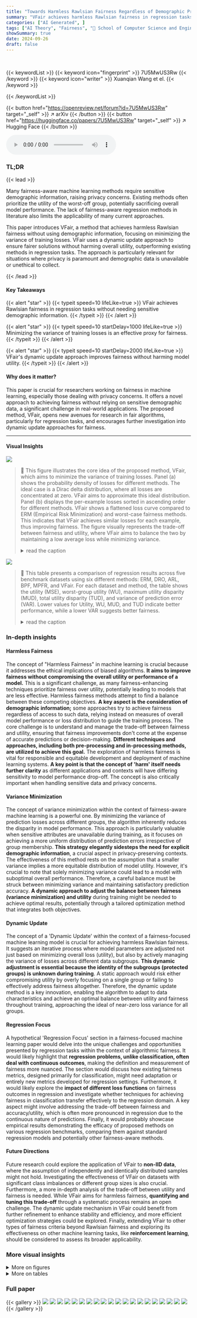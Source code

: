 ```yaml
---
title: "Towards Harmless Rawlsian Fairness Regardless of Demographic Prior"
summary: "VFair achieves harmless Rawlsian fairness in regression tasks without relying on sensitive demographic data by minimizing the variance of training losses."
categories: ["AI Generated", ]
tags: ["AI Theory", "Fairness", "🏢 School of Computer Science and Engineering, Beihang University",]
showSummary: true
date: 2024-09-26
draft: false
---
```


<br>

{{< keywordList >}}
{{< keyword icon="fingerprint" >}} 7U5MwUS3Rw {{< /keyword >}}
{{< keyword icon="writer" >}} Xuanqian Wang et el. {{< /keyword >}}
 
{{< /keywordList >}}

{{< button href="https://openreview.net/forum?id=7U5MwUS3Rw" target="_self" >}}
↗ arXiv
{{< /button >}}
{{< button href="https://huggingface.co/papers/7U5MwUS3Rw" target="_self" >}}
↗ Hugging Face
{{< /button >}}



<audio controls>
    <source src="https://ai-paper-reviewer.com/7U5MwUS3Rw/podcast.wav" type="audio/wav">
    Your browser does not support the audio element.
</audio>


### TL;DR


{{< lead >}}

Many fairness-aware machine learning methods require sensitive demographic information, raising privacy concerns.  Existing methods often prioritize the utility of the worst-off group, potentially sacrificing overall model performance.  The lack of fairness-aware regression methods in literature also limits the applicability of many current approaches.

This paper introduces VFair, a method that achieves harmless Rawlsian fairness without using demographic information, focusing on minimizing the variance of training losses. VFair uses a dynamic update approach to ensure fairer solutions without harming overall utility, outperforming existing methods in regression tasks. The approach is particularly relevant for situations where privacy is paramount and demographic data is unavailable or unethical to collect.

{{< /lead >}}


#### Key Takeaways

{{< alert "star" >}}
{{< typeit speed=10 lifeLike=true >}} VFair achieves Rawlsian fairness in regression tasks without needing sensitive demographic information. {{< /typeit >}}
{{< /alert >}}

{{< alert "star" >}}
{{< typeit speed=10 startDelay=1000 lifeLike=true >}} Minimizing the variance of training losses is an effective proxy for fairness. {{< /typeit >}}
{{< /alert >}}

{{< alert "star" >}}
{{< typeit speed=10 startDelay=2000 lifeLike=true >}} VFair's dynamic update approach improves fairness without harming model utility. {{< /typeit >}}
{{< /alert >}}

#### Why does it matter?
This paper is crucial for researchers working on fairness in machine learning, especially those dealing with privacy concerns.  It offers a novel approach to achieving fairness without relying on sensitive demographic data, a significant challenge in real-world applications. The proposed method, VFair, opens new avenues for research in fair algorithms, particularly for regression tasks, and encourages further investigation into dynamic update approaches for fairness.

------
#### Visual Insights



![](https://ai-paper-reviewer.com/7U5MwUS3Rw/figures_1_1.jpg)

> 🔼 This figure illustrates the core idea of the proposed method, VFair, which aims to minimize the variance of training losses. Panel (a) shows the probability density of losses for different methods. The ideal case is a Dirac delta distribution, where all losses are concentrated at zero. VFair aims to approximate this ideal distribution. Panel (b) displays the per-example losses sorted in ascending order for different methods. VFair shows a flattened loss curve compared to ERM (Empirical Risk Minimization) and worst-case fairness methods. This indicates that VFair achieves similar losses for each example, thus improving fairness.  The figure visually represents the trade-off between fairness and utility, where VFair aims to balance the two by maintaining a low average loss while minimizing variance.
> <details>
> <summary>read the caption</summary>
> Figure 1: Illustration of our idea through different forms of loss curves.
> </details>





![](https://ai-paper-reviewer.com/7U5MwUS3Rw/tables_6_1.jpg)

> 🔼 This table presents a comparison of regression results across five benchmark datasets using six different methods: ERM, DRO, ARL, BPF, MPFR, and VFair.  For each dataset and method, the table shows the utility (MSE), worst-group utility (WU), maximum utility disparity (MUD), total utility disparity (TUD), and variance of prediction error (VAR).  Lower values for Utility, WU, MUD, and TUD indicate better performance, while a lower VAR suggests better fairness.
> <details>
> <summary>read the caption</summary>
> Table 1: Comparison of regression results (×10<sup>2</sup>) on five benchmark datasets with the best rank in bold. Here, ↓ is for Utility and WU because MSE is used, and smaller values indicate better utility.
> </details>





### In-depth insights


#### Harmless Fairness
The concept of "Harmless Fairness" in machine learning is crucial because it addresses the ethical implications of biased algorithms.  **It aims to improve fairness without compromising the overall utility or performance of a model.** This is a significant challenge, as many fairness-enhancing techniques prioritize fairness over utility, potentially leading to models that are less effective.  Harmless fairness methods attempt to find a balance between these competing objectives. **A key aspect is the consideration of demographic information;** some approaches try to achieve fairness regardless of access to such data, relying instead on measures of overall model performance or loss distribution to guide the training process.  The core challenge is to understand and manage the trade-off between fairness and utility, ensuring that fairness improvements don't come at the expense of accurate predictions or decision-making.  **Different techniques and approaches, including both pre-processing and in-processing methods, are utilized to achieve this goal.**  The exploration of harmless fairness is vital for responsible and equitable development and deployment of machine learning systems.  **A key point is that the concept of 'harm' itself needs further clarity** as different applications and contexts will have differing sensitivity to model performance drop-off.  The concept is also critically important when handling sensitive data and privacy concerns.

#### Variance Minimization
The concept of variance minimization within the context of fairness-aware machine learning is a powerful one.  By minimizing the variance of prediction losses across different groups, the algorithm inherently reduces the disparity in model performance. This approach is particularly valuable when sensitive attributes are unavailable during training, as it focuses on achieving a more uniform distribution of prediction errors irrespective of group membership.  **This strategy elegantly sidesteps the need for explicit demographic information**, a crucial aspect in privacy-preserving contexts.  The effectiveness of this method rests on the assumption that a smaller variance implies a more equitable distribution of model utility.  However, it's crucial to note that solely minimizing variance could lead to a model with suboptimal overall performance. Therefore, a careful balance must be struck between minimizing variance and maintaining satisfactory prediction accuracy.  **A dynamic approach to adjust the balance between fairness (variance minimization) and utility** during training might be needed to achieve optimal results, potentially through a tailored optimization method that integrates both objectives.

#### Dynamic Update
The concept of a 'Dynamic Update' within the context of a fairness-focused machine learning model is crucial for achieving harmless Rawlsian fairness.  It suggests an iterative process where model parameters are adjusted not just based on minimizing overall loss (utility), but also by actively managing the variance of losses across different data subgroups. **This dynamic adjustment is essential because the identity of the subgroups (protected groups) is unknown during training**.  A static approach would risk either compromising utility by overly focusing on a single group or failing to effectively address fairness altogether.  Therefore, the dynamic update method is a key innovation, enabling the algorithm to adapt to data characteristics and achieve an optimal balance between utility and fairness throughout training, approaching the ideal of near-zero loss variance for all groups.

#### Regression Focus
A hypothetical 'Regression Focus' section in a fairness-focused machine learning paper would delve into the unique challenges and opportunities presented by regression tasks within the context of algorithmic fairness.  It would likely highlight that **regression problems, unlike classification, often deal with continuous outcomes**, making the definition and measurement of fairness more nuanced.  The section would discuss how existing fairness metrics, designed primarily for classification, might need adaptation or entirely new metrics developed for regression settings.  Furthermore, it would likely explore the **impact of different loss functions** on fairness outcomes in regression and investigate whether techniques for achieving fairness in classification transfer effectively to the regression domain.  A key aspect might involve addressing the trade-off between fairness and accuracy/utility, which is often more pronounced in regression due to the continuous nature of predictions. Finally, it would probably showcase empirical results demonstrating the efficacy of proposed methods on various regression benchmarks, comparing them against standard regression models and potentially other fairness-aware methods.

#### Future Directions
Future research could explore the application of VFair to **non-IID data**, where the assumption of independently and identically distributed samples might not hold.  Investigating the effectiveness of VFair on datasets with significant class imbalances or different group sizes is also crucial.  Furthermore, a more in-depth analysis of the trade-off between utility and fairness is needed. While VFair aims for harmless fairness, **quantifying and tuning this trade-off** through a systematic process remains an open challenge.  The dynamic update mechanism in VFair could benefit from further refinement to enhance stability and efficiency, and more efficient optimization strategies could be explored. Finally, extending VFair to other types of fairness criteria beyond Rawlsian fairness and exploring its effectiveness on other machine learning tasks, like **reinforcement learning**, should be considered to assess its broader applicability.


### More visual insights

<details>
<summary>More on figures
</summary>


![](https://ai-paper-reviewer.com/7U5MwUS3Rw/figures_4_1.jpg)

> 🔼 This figure illustrates two scenarios during the gradient update process in the VFair algorithm. (a) shows a situation where the gradients of the primary and secondary objectives form an obtuse angle, resulting in a detrimental component in the primary objective's direction. (b) depicts a scenario where the gradients form an acute angle, thus avoiding gradient conflicts. The figure helps explain how the dynamic coefficient λ is adjusted to ensure the update direction always benefits the primary objective (minimizing loss) without hindering fairness.
> <details>
> <summary>read the caption</summary>
> Figure 2: Two situations when updating primary and secondary gradient simultaneously.
> </details>



![](https://ai-paper-reviewer.com/7U5MwUS3Rw/figures_7_1.jpg)

> 🔼 This figure shows the per-example losses for different fairness methods (ERM, DRO, ARL, VFair, FairRF) on a training dataset, sorted in ascending order.  The x-axis represents the index of the training examples, and the y-axis represents the loss value.  A vertical dashed cyan line separates the correctly classified examples (left) from incorrectly classified examples (right). A pink shaded area highlights the average loss for each method. The figure illustrates how the proposed method (VFair) achieves a more flattened loss curve compared to other methods, suggesting that VFair produces more consistent loss values across the training set. This is in line with the objective of minimizing the variance of the losses and achieving a better representation of the data across all groups.
> <details>
> <summary>read the caption</summary>
> Figure 3: Per-example losses for all compared methods sorted in ascending order on train set.
> </details>



![](https://ai-paper-reviewer.com/7U5MwUS3Rw/figures_8_1.jpg)

> 🔼 This figure presents experimental results to verify the effectiveness of the proposed harmless update strategy in VFair.  Subfigure (a) shows training curves on the COMPAS dataset for various metrics (Utility, WU, MUD, TUD), demonstrating improvement across these metrics during training with the variance penalty. Subfigure (b) compares the impact of different λ strategies (λ = 1, λ = max(λ₁, 0), λ = λ₂, λ = max(λ₁, λ₂)) on MSE across five regression datasets, highlighting the stability of the full strategy (λ = max(λ₁, λ₂)). Subfigure (c) illustrates the dynamic adjustment of λ₁ and λ₂ during training on the C & C dataset.
> <details>
> <summary>read the caption</summary>
> Figure 4: Experimental verification of the harmless update strategy.
> </details>



![](https://ai-paper-reviewer.com/7U5MwUS3Rw/figures_17_1.jpg)

> 🔼 The figure illustrates the concept of minimizing loss distribution variance to achieve fairness. Subfigure (a) shows the probability density of losses, with VFair approximating a Dirac delta distribution (ideal fairness). Subfigure (b) shows per-example loss sorted in ascending order, demonstrating VFair's flattened loss curve compared to other methods (Oracle, ERM, Worst-case, Uniform), indicating similar losses across examples and suggesting fairer solutions.
> <details>
> <summary>read the caption</summary>
> Figure 1: Illustration of our idea through different forms of loss curves.
> </details>



![](https://ai-paper-reviewer.com/7U5MwUS3Rw/figures_17_2.jpg)

> 🔼 This figure illustrates the core idea of the proposed method, VFair, by showing different loss curve distributions.  Panel (a) compares the probability density of losses for different approaches:  Oracle (ideal, zero variance), ERM (standard training), Worst-case (prioritizing worst-off group), Uniform (evenly poor performance across groups), and VFair (the proposed method). VFair aims to minimize the variance of losses while maintaining low average loss, approximating a Dirac delta function. Panel (b) shows the per-example losses sorted in ascending order for each method, further illustrating the loss curve flattening achieved by VFair, showing relatively uniform loss across all examples.
> <details>
> <summary>read the caption</summary>
> Figure 1: Illustration of our idea through different forms of loss curves.
> </details>



![](https://ai-paper-reviewer.com/7U5MwUS3Rw/figures_17_3.jpg)

> 🔼 This figure illustrates the concept of minimizing the variance of training losses to achieve fairness. (a) shows the probability density of losses for different methods. VFair aims to approximate a Dirac delta distribution, where all losses are concentrated near zero, indicating fairness. (b) shows per-example losses sorted in ascending order. VFair achieves a flattened loss curve, indicating similar losses for each example, which is a key characteristic of fairness.  Other methods, such as ERM (Empirical Risk Minimization), Worst-case fairness, and a Uniform model, demonstrate more variance in their losses.
> <details>
> <summary>read the caption</summary>
> Figure 1: Illustration of our idea through different forms of loss curves.
> </details>



</details>




<details>
<summary>More on tables
</summary>


![](https://ai-paper-reviewer.com/7U5MwUS3Rw/tables_7_1.jpg)
> 🔼 This table compares the performance of VFair against several baseline methods on five regression datasets.  The metrics used are Utility (MSE), Worst Group Utility (WU), Maximum Utility Disparity (MUD), Total Utility Disparity (TUD), and Variance of Prediction Error (VAR). Smaller values for Utility, WU, MUD, and TUD are better, indicating higher utility and fairness.  The best result for each metric is shown in bold.  The table also includes the improvement achieved by VFair compared to the Empirical Risk Minimization (ERM) baseline.
> <details>
> <summary>read the caption</summary>
> Table 1: Comparison of regression results (×10<sup>2</sup>) on five benchmark datasets with the best rank in bold. Here, ↓ is for Utility and WU because MSE is used, and smaller values indicate better utility.
> </details>

![](https://ai-paper-reviewer.com/7U5MwUS3Rw/tables_8_1.jpg)
> 🔼 This table presents a comparison of regression results across five benchmark datasets using five different metrics: Utility (MSE), Worst Group Utility (WU), Maximum Utility Disparity (MUD), Total Utility Disparity (TUD), and Variance of Prediction Error (VAR).  Lower values generally indicate better performance for Utility and WU, while lower values for MUD, TUD, and VAR represent better fairness.  The best result for each metric across different methods (ERM, DRO, ARL, BPF, MPFR, FKL, and VFair) is highlighted in bold.
> <details>
> <summary>read the caption</summary>
> Table 1: Comparison of regression results (×10<sup>2</sup>) on five benchmark datasets with the best rank in bold. Here, ↓ is for Utility and WU because MSE is used, and smaller values indicate better utility.
> </details>

![](https://ai-paper-reviewer.com/7U5MwUS3Rw/tables_13_1.jpg)
> 🔼 This table presents the results of regression experiments on five benchmark datasets.  It compares the performance of the proposed VFair method against several baseline methods. The metrics evaluated include overall utility (lower is better, as MSE is used), worst-group utility (WU, lower is better), maximum utility disparity (MUD, lower is better), total utility disparity (TUD, lower is better), and variance of prediction errors (VAR, lower is better).  The best performing method for each metric on each dataset is indicated in bold.
> <details>
> <summary>read the caption</summary>
> Table 1: Comparison of regression results (×102) on five benchmark datasets with the best rank in bold. Here, ↓ is for Utility and WU because MSE is used, and smaller values indicate better utility.
> </details>

![](https://ai-paper-reviewer.com/7U5MwUS3Rw/tables_15_1.jpg)
> 🔼 This table presents a comparison of regression results obtained using various methods on five benchmark datasets.  The metrics used are Utility (MSE), Worst Group Utility (WU), Maximum Utility Disparity (MUD), Total Utility Disparity (TUD), and Variance of Prediction Error (VAR). Lower values for Utility and WU indicate better performance. The best result for each metric and dataset is highlighted in bold.  The table includes the standard deviations of the results in parentheses.
> <details>
> <summary>read the caption</summary>
> Table 1: Comparison of regression results (×10<sup>2</sup>) on five benchmark datasets with the best rank in bold. Here, ↓ is for Utility and WU because MSE is used, and smaller values indicate better utility.
> </details>

![](https://ai-paper-reviewer.com/7U5MwUS3Rw/tables_16_1.jpg)
> 🔼 This table presents a comparison of regression results across five benchmark datasets using five different evaluation metrics: Utility (MSE), Worst-group Utility (WU), Maximum Utility Disparity (MUD), Total Utility Disparity (TUD), and Variance of Prediction Error (VAR).  The results are shown for several different methods including ERM (Empirical Risk Minimization), DRO (Distributionally Robust Optimization), ARL (Adversarial Re-weighting Learning), BPF (Blind Pareto Fairness), MPFR (Multi-group Pareto Fairness Regression), FKL (Fair Kernel Learning), and the proposed VFair method.  The best result for each metric is highlighted in bold. Lower values of MSE and WU indicate better performance.
> <details>
> <summary>read the caption</summary>
> Table 1: Comparison of regression results (×10<sup>2</sup>) on five benchmark datasets with the best rank in bold. Here, ↓ is for Utility and WU because MSE is used, and smaller values indicate better utility.
> </details>

![](https://ai-paper-reviewer.com/7U5MwUS3Rw/tables_18_1.jpg)
> 🔼 This table presents a comparison of regression results across five benchmark datasets using five metrics: Utility (MSE), Worst Group Utility (WU), Maximum Utility Disparity (MUD), Total Utility Disparity (TUD), and Variance of Prediction Error (VAR).  The results are shown for seven different methods: ERM, DRO, ARL, BPF, MPFR, FKL, and VFair (the proposed method). Lower values for Utility and WU indicate better performance.  The table highlights the best-performing method for each metric and dataset.
> <details>
> <summary>read the caption</summary>
> Table 1: Comparison of regression results (×10<sup>2</sup>) on five benchmark datasets with the best rank in bold. Here, ↓ is for Utility and WU because MSE is used, and smaller values indicate better utility.
> </details>

![](https://ai-paper-reviewer.com/7U5MwUS3Rw/tables_19_1.jpg)
> 🔼 This table presents a comparison of regression results obtained using various methods on five benchmark datasets.  The results are presented as the mean of 10 repeated experiments, with standard deviations in parentheses. The table compares the utility (measured by Mean Squared Error, MSE, lower is better), worst-group utility (WU, lower is better), maximum utility disparity (MUD, lower is better), total utility disparity (TUD, lower is better), and variance of prediction error (VAR, lower is better).  The best-performing method for each metric is highlighted in bold.  The table aids in understanding the relative performance of different fairness-aware and standard regression methods in terms of both utility and fairness.
> <details>
> <summary>read the caption</summary>
> Table 1: Comparison of regression results (×10<sup>2</sup>) on five benchmark datasets with the best rank in bold. Here, ↓ is for Utility and WU because MSE is used, and smaller values indicate better utility.
> </details>

![](https://ai-paper-reviewer.com/7U5MwUS3Rw/tables_19_2.jpg)
> 🔼 This table compares the performance of VFair and other regression methods across five datasets.  The metrics used are Utility (MSE), Worst Group Utility (WU), Maximum Utility Disparity (MUD), Total Utility Disparity (TUD), and Variance of Prediction Error (VAR). Lower values generally indicate better performance for Utility and WU, while lower values for MUD, TUD, and VAR indicate better fairness. The best result for each metric in each dataset is bolded.
> <details>
> <summary>read the caption</summary>
> Table 1: Comparison of regression results (×102) on five benchmark datasets with the best rank in bold. Here, ↓ is for Utility and WU because MSE is used, and smaller values indicate better utility.
> </details>

![](https://ai-paper-reviewer.com/7U5MwUS3Rw/tables_19_3.jpg)
> 🔼 This table compares the performance of various regression models on five benchmark datasets. The models are evaluated based on five metrics: Utility (MSE), Worst-group Utility (WU), Maximum Utility Disparity (MUD), Total Utility Disparity (TUD), and Variance of Prediction Error (VAR). Lower values for Utility, WU, MUD, and TUD indicate better performance.  The table highlights the best-performing model for each metric in bold.  It showcases the performance improvement achieved by the proposed method (VFair) compared to other methods. The (×10<sup>2</sup>) indicates that values have been multiplied by 100. 
> <details>
> <summary>read the caption</summary>
> Table 1: Comparison of regression results (×10<sup>2</sup>) on five benchmark datasets with the best rank in bold. Here, ↓ is for Utility and WU because MSE is used, and smaller values indicate better utility.
> </details>

![](https://ai-paper-reviewer.com/7U5MwUS3Rw/tables_20_1.jpg)
> 🔼 This table presents the results of regression experiments on five benchmark datasets.  The performance of the proposed VFair method is compared against several baseline methods.  The metrics used for evaluation include Utility (MSE), Worst Group Utility (WU), Maximum Utility Disparity (MUD), Total Utility Disparity (TUD), and Variance of Prediction Error (VAR). Lower values generally indicate better performance for Utility and WU, while lower values for MUD, TUD, and VAR indicate better fairness.  The best result for each metric is shown in bold.
> <details>
> <summary>read the caption</summary>
> Table 1: Comparison of regression results (×10<sup>2</sup>) on five benchmark datasets with the best rank in bold. Here, ↓ is for Utility and WU because MSE is used, and smaller values indicate better utility.
> </details>

![](https://ai-paper-reviewer.com/7U5MwUS3Rw/tables_20_2.jpg)
> 🔼 This table presents a comparison of regression results for five different benchmark datasets using five different methods: ERM, DRO, ARL, BPF, and VFair.  For each dataset and method, the table shows the utility (MSE), worst-group utility (WU), maximum utility disparity (MUD), total utility disparity (TUD), and variance of prediction error (VAR).  Lower values generally indicate better performance for Utility and WU, while lower values for MUD, TUD and VAR suggest better fairness.  The best performing method for each metric is highlighted in bold.
> <details>
> <summary>read the caption</summary>
> Table 1: Comparison of regression results (×102) on five benchmark datasets with the best rank in bold. Here, ↓ is for Utility and WU because MSE is used, and smaller values indicate better utility.
> </details>

</details>




### Full paper

{{< gallery >}}
<img src="https://ai-paper-reviewer.com/7U5MwUS3Rw/1.png" class="grid-w50 md:grid-w33 xl:grid-w25" />
<img src="https://ai-paper-reviewer.com/7U5MwUS3Rw/2.png" class="grid-w50 md:grid-w33 xl:grid-w25" />
<img src="https://ai-paper-reviewer.com/7U5MwUS3Rw/3.png" class="grid-w50 md:grid-w33 xl:grid-w25" />
<img src="https://ai-paper-reviewer.com/7U5MwUS3Rw/4.png" class="grid-w50 md:grid-w33 xl:grid-w25" />
<img src="https://ai-paper-reviewer.com/7U5MwUS3Rw/5.png" class="grid-w50 md:grid-w33 xl:grid-w25" />
<img src="https://ai-paper-reviewer.com/7U5MwUS3Rw/6.png" class="grid-w50 md:grid-w33 xl:grid-w25" />
<img src="https://ai-paper-reviewer.com/7U5MwUS3Rw/7.png" class="grid-w50 md:grid-w33 xl:grid-w25" />
<img src="https://ai-paper-reviewer.com/7U5MwUS3Rw/8.png" class="grid-w50 md:grid-w33 xl:grid-w25" />
<img src="https://ai-paper-reviewer.com/7U5MwUS3Rw/9.png" class="grid-w50 md:grid-w33 xl:grid-w25" />
<img src="https://ai-paper-reviewer.com/7U5MwUS3Rw/10.png" class="grid-w50 md:grid-w33 xl:grid-w25" />
<img src="https://ai-paper-reviewer.com/7U5MwUS3Rw/11.png" class="grid-w50 md:grid-w33 xl:grid-w25" />
<img src="https://ai-paper-reviewer.com/7U5MwUS3Rw/12.png" class="grid-w50 md:grid-w33 xl:grid-w25" />
<img src="https://ai-paper-reviewer.com/7U5MwUS3Rw/13.png" class="grid-w50 md:grid-w33 xl:grid-w25" />
<img src="https://ai-paper-reviewer.com/7U5MwUS3Rw/14.png" class="grid-w50 md:grid-w33 xl:grid-w25" />
<img src="https://ai-paper-reviewer.com/7U5MwUS3Rw/15.png" class="grid-w50 md:grid-w33 xl:grid-w25" />
<img src="https://ai-paper-reviewer.com/7U5MwUS3Rw/16.png" class="grid-w50 md:grid-w33 xl:grid-w25" />
<img src="https://ai-paper-reviewer.com/7U5MwUS3Rw/17.png" class="grid-w50 md:grid-w33 xl:grid-w25" />
<img src="https://ai-paper-reviewer.com/7U5MwUS3Rw/18.png" class="grid-w50 md:grid-w33 xl:grid-w25" />
<img src="https://ai-paper-reviewer.com/7U5MwUS3Rw/19.png" class="grid-w50 md:grid-w33 xl:grid-w25" />
<img src="https://ai-paper-reviewer.com/7U5MwUS3Rw/20.png" class="grid-w50 md:grid-w33 xl:grid-w25" />
{{< /gallery >}}